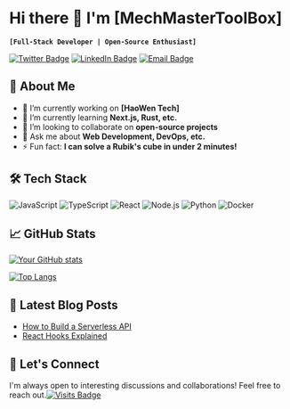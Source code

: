 # Hi there 👋 I'm [MechMasterToolBox]

**`[Full-Stack Developer | Open-Source Enthusiast]`**

[![Twitter Badge](https://img.shields.io/badge/-@YourTwitter-1DA1F2?style=flat&logo=twitter&logoColor=white)](https://twitter.com/YourTwitter)
[![LinkedIn Badge](https://img.shields.io/badge/-YourLinkedIn-blue?style=flat&logo=Linkedin&logoColor=white)](https://linkedin.com/in/YourLinkedIn)
[![Email Badge](https://img.shields.io/badge/-YourEmail-D14836?style=flat&logo=gmail&logoColor=white)](mailto:MechMasterToolBox@outlook.com)

## 🚀 About Me

- 🔭 I’m currently working on **[HaoWen Tech]**
- 🌱 I’m currently learning **Next.js, Rust, etc.**
- 👯 I’m looking to collaborate on **open-source projects**
- 💬 Ask me about **Web Development, DevOps, etc.**
- ⚡  Fun fact: **I can solve a Rubik's cube in under 2 minutes!**

## 🛠 Tech Stack

![JavaScript](https://img.shields.io/badge/-JavaScript-F7DF1E?style=flat&logo=javascript&logoColor=black)
![TypeScript](https://img.shields.io/badge/-TypeScript-3178C6?style=flat&logo=typescript&logoColor=white)
![React](https://img.shields.io/badge/-React-61DAFB?style=flat&logo=react&logoColor=black)
![Node.js](https://img.shields.io/badge/-Node.js-339933?style=flat&logo=node.js&logoColor=white)
![Python](https://img.shields.io/badge/-Python-3776AB?style=flat&logo=python&logoColor=white)
![Docker](https://img.shields.io/badge/-Docker-2496ED?style=flat&logo=docker&logoColor=white)

## 📈 GitHub Stats

[![Your GitHub stats](https://github-readme-stats.vercel.app/api?username=yourusername&show_icons=true&theme=radical)](https://github.com/MechMasterToolBox)

[![Top Langs](https://github-readme-stats.vercel.app/api/top-langs/?username=yourusername&layout=compact&theme=radical)](https://github.com/MechMasterToolBox)

## 📝 Latest Blog Posts

- [How to Build a Serverless API](https://qiandocs.com)
- [React Hooks Explained](https://qiandocs.com)

## 🤝 Let's Connect

I'm always open to interesting discussions and collaborations! Feel free to reach out.[![Visits Badge](https://badges.pufler.dev/visits/yourusername/yourusername)]()
<!---
MechMasterToolBox/MechMasterToolBox is a ✨ special ✨ repository because its `README.md` (this file) appears on your GitHub profile.
You can click the Preview link to take a look at your changes.
--->


